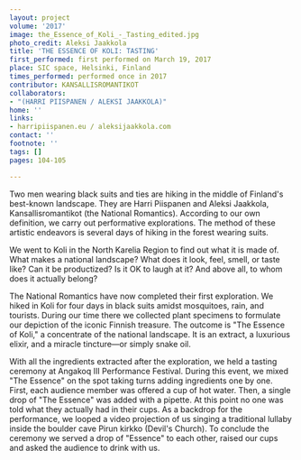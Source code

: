 ```yaml
---
layout: project
volume: '2017'
image: the_Essence_of_Koli_-_Tasting_edited.jpg
photo_credit: Aleksi Jaakkola
title: 'THE ESSENCE OF KOLI: TASTING'
first_performed: first performed on March 19, 2017
place: SIC space, Helsinki, Finland
times_performed: performed once in 2017
contributor: KANSALLISROMANTIKOT
collaborators:
- "(HARRI PIISPANEN / ALEKSI JAAKKOLA)"
home: ''
links:
- harripiispanen.eu / aleksijaakkola.com
contact: ''
footnote: ''
tags: []
pages: 104-105

---
```


Two men wearing black suits and ties are hiking in the middle of Finland's best-known landscape. They are Harri Piispanen and Aleksi Jaakkola, Kansallisromantikot (the National Romantics). According to our own definition, we carry out performative explorations. The method of these artistic endeavors is several days of hiking in the forest wearing suits.

We went to Koli in the North Karelia Region to find out what it is made of. What makes a national landscape? What does it look, feel, smell, or taste like? Can it be productized? Is it OK to laugh at it? And above all, to whom does it actually belong?

The National Romantics have now completed their first exploration. We hiked in Koli for four days in black suits amidst mosquitoes, rain, and tourists. During our time there we collected plant specimens to formulate our depiction of the iconic Finnish treasure. The outcome is "The Essence of Koli," a concentrate of the national landscape. It is an extract, a luxurious elixir, and a miracle tincture—or simply snake oil.

With all the ingredients extracted after the exploration, we held a tasting ceremony at Angakoq III Performance Festival. During this event, we mixed "The Essence" on the spot taking turns adding ingredients one by one. First, each audience member was offered a cup of hot water. Then, a single drop of "The Essence" was added with a pipette. At this point no one was told what they actually had in their cups. As a backdrop for the performance, we looped a video projection of us singing a traditional lullaby inside the boulder cave Pirun kirkko (Devil's Church). To conclude the ceremony we served a drop of "Essence" to each other, raised our cups and asked the audience to drink with us.

